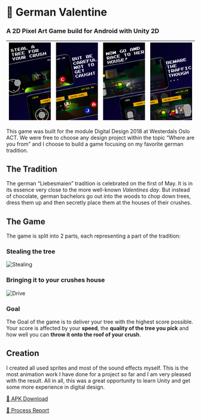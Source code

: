 # 🌳 German Valentine
### A 2D Pixel Art Game build for Android with Unity 2D 

| ![screen 1](https://github.com/Fasust/GermanValentine/blob/master/screens/playstore/play-store-screen-0.png) | ![screen 2](https://github.com/Fasust/GermanValentine/blob/master/screens/playstore/play-store-screen-1.png) | ![screen 3](https://github.com/Fasust/GermanValentine/blob/master/screens/playstore/play-store-screen-3.png) | ![screen 4](https://github.com/Fasust/GermanValentine/blob/master/screens/playstore/play-store-screen-4.png) |
| ------------------------------------------------------------------------------------------------------------ | ------------------------------------------------------------------------------------------------------------ | ------------------------------------------------------------------------------------------------------------ | ------------------------------------------------------------------------------------------------------------ |


This game was built for the module Digital Design 2018 at Westerdals Oslo ACT.
We were free to choose any design project within the topic “Where are you from” and I choose to build a game focusing on my favorite german tradition.

## The Tradition
The german “Liebesmaien” tradition is celebrated on the first of May. It is in its essence very close to the more well-known _Valentines day_. But instead of chocolate, german bachelors go out into the woods to chop down trees, dress them up and then secretly place them at the houses of their crushes. 

## The Game
The game is split into 2 parts, each representing a part of the tradition:

### Stealing the tree
![Stealing](https://github.com/Fasust/GermanValentine/blob/master/screens/chop.gif)

### Bringing it to your crushes house
![Drive](https://github.com/Fasust/GermanValentine/blob/master/screens/drive.gif)

### Goal
The Goal of the game is to deliver your tree with the highest score possible. Your score is affected by your **speed**, the **quality of the tree you pick** and how well you can **throw it onto the roof of your crush**.

## Creation
I created all used sprites and most of the sound effects myself. This is the most animation work I have done for a project so far and I am very pleased with the result. 
All in all, this was a great opportunity to learn Unity and get some more experience in digital design.

<a href="https://github.com/Fasust/GermanValentine/releases/">📲 APK Download</a>

<a href="https://github.com/Fasust/GermanValentine/blob/master/German%20Valentine%20-%20Process%20Report.pdf">📄 Process Report</a>
